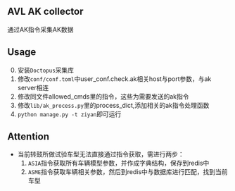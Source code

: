 ## AVL AK collector
通过AK指令采集AK数据
## Usage
0. 安装```Doctopus```采集库
1. 修改```conf/conf.toml```中user_conf.check.ak相关host与port参数，与ak server相连
2. 修改同文件allowed_cmds里的指令，这些为需要发送的ak指令
3. 修改```lib/ak_process.py```里的process_dict,添加相关的ak指令处理函数
4. ```python manage.py -t ziyan```即可运行

## Attention
- 当前转鼓所做试验车型无法直接通过指令获取，需进行两步：
    1. ```ASIA```指令获取所有车辆模型参数，并作成字典结构，保存到redis中
    2. ```ASME```指令获取车辆相关参数，然后到redis中与数据库进行匹配，找到当前车型
